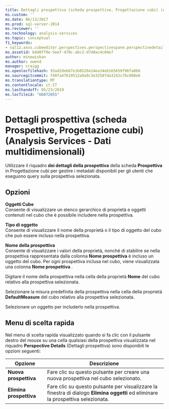```yaml
---
title: Dettagli prospettiva (scheda prospettive, Progettazione cubi) (Analysis Services - dati multidimensionali) | Microsoft Docs
ms.custom: ''
ms.date: 06/13/2017
ms.prod: sql-server-2014
ms.reviewer: ''
ms.technology: analysis-services
ms.topic: conceptual
f1_keywords:
- sql12.asvs.cubeeditor.perspectives.perspectivespane.perspectivedetails.f2
ms.assetid: b4d0ff9e-5ee7-470c-abc2-d748ac4c04e7
author: minewiskan
ms.author: owend
manager: craigg
ms.openlocfilehash: 93ad2deb67e1b8526e14ea34eb165659f96fa066
ms.sourcegitcommit: f40fa47619512a9a9c3e3258fda3242c76c008e6
ms.translationtype: MT
ms.contentlocale: it-IT
ms.lasthandoff: 05/23/2019
ms.locfileid: "66072055"
---
```

# <a name="perspective-details-perspectives-tab-cube-designer-analysis-services---multidimensional-data"></a>Dettagli prospettiva (scheda Prospettive, Progettazione cubi) (Analysis Services - Dati multidimensionali)
  Utilizzare il riquadro **dei dettagli della prospettiva** della scheda **Prospettiva** in Progettazione cubi per gestire i metadati disponibili per gli utenti che eseguono query sulla prospettiva selezionata.  
  
## <a name="options"></a>Opzioni  
 **Oggetti Cube**  
 Consente di visualizzare un elenco gerarchico di proprietà e oggetti contenuti nel cubo che è possibile includere nella prospettiva.  
  
 **Tipo di oggetto**  
 Consente di visualizzare il nome della proprietà o il tipo di oggetto del cubo che può essere incluso nella prospettiva.  
  
 **Nome della prospettiva**  
 Consente di visualizzare i valori della proprietà, nonché di stabilire se nella prospettiva rappresentata dalla colonna **Nome prospettiva** è incluso un oggetto del cubo. Per ogni prospettiva inclusa nel cubo, viene visualizzata una colonna **Nome prospettiva** .  
  
 Digitare il nome della prospettiva nella cella della proprietà **Nome** del cubo relativo alla prospettiva selezionata.  
  
 Selezionare la misura predefinita della prospettiva nella cella della proprietà **DefaultMeasure** del cubo relativo alla prospettiva selezionata.  
  
 Selezionare un oggetto per includerlo nella prospettiva.  
  
## <a name="context-menu"></a>Menu di scelta rapida  
 Nel menu di scelta rapida visualizzato quando si fa clic con il pulsante destro del mouse su una cella qualsiasi della prospettiva visualizzata nel riquadro **Perspective Details** (Dettagli prospettiva) sono disponibili le opzioni seguenti:  
  
|Opzione|Descrizione|  
|------------|-----------------|  
|**Nuova prospettiva**|Fare clic su questo pulsante per creare una nuova prospettiva nel cubo selezionato.|  
|**Elimina prospettiva**|Fare clic su questo pulsante per visualizzare la finestra di dialogo **Elimina oggetti** ed eliminare la prospettiva selezionata.|  
  
  
